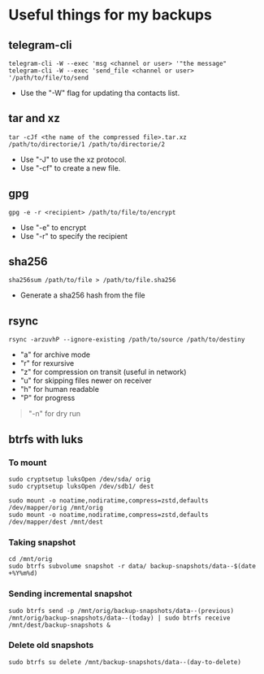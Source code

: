 # Useful things for my backups

## telegram-cli

    telegram-cli -W --exec 'msg <channel or user> '"the message"
    telegram-cli -W --exec 'send_file <channel or user> '/path/to/file/to/send

- Use the "-W" flag for updating tha contacts list.

## tar and xz

    tar -cJf <the name of the compressed file>.tar.xz /path/to/directorie/1 /path/to/directorie/2

- Use "-J" to use the xz protocol.
- Use "-cf" to create a new file.

## gpg

    gpg -e -r <recipient> /path/to/file/to/encrypt

- Use "-e" to encrypt
- Use "-r" to specify the recipient

## sha256

    sha256sum /path/to/file > /path/to/file.sha256

- Generate a sha256 hash from the file

## rsync

    rsync -arzuvhP --ignore-existing /path/to/source /path/to/destiny

- "a" for archive mode
- "r" for rexursive
- "z" for compression on transit (useful in network)
- "u" for skipping files newer on receiver
- "h" for human readable
- "P" for progress

> "-n" for dry run

## btrfs with luks

### To mount

    sudo cryptsetup luksOpen /dev/sda/ orig
    sudo cryptsetup luksOpen /dev/sdb1/ dest

    sudo mount -o noatime,nodiratime,compress=zstd,defaults /dev/mapper/orig /mnt/orig
    sudo mount -o noatime,nodiratime,compress=zstd,defaults /dev/mapper/dest /mnt/dest

### Taking snapshot

    cd /mnt/orig
    sudo btrfs subvolume snapshot -r data/ backup-snapshots/data--$(date +%Y%m%d)

### Sending incremental snapshot

    sudo btrfs send -p /mnt/orig/backup-snapshots/data--(previous) /mnt/orig/backup-snapshots/data--(today) | sudo btrfs receive /mnt/dest/backup-snapshots &

### Delete old snapshots

    sudo btrfs su delete /mnt/backup-snapshots/data--(day-to-delete)

